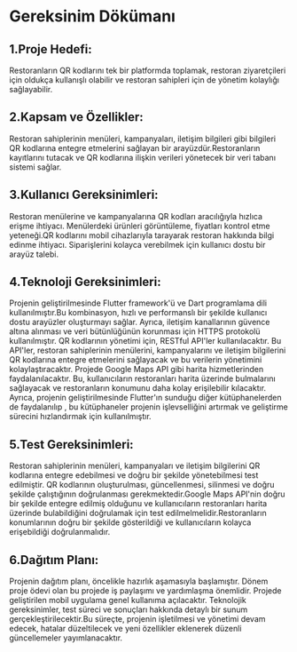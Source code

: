 # Gereksinim Dökümanı 

## 1.Proje Hedefi:
Restoranların QR kodlarını tek bir platformda toplamak, restoran ziyaretçileri için oldukça kullanışlı olabilir ve restoran sahipleri için de yönetim kolaylığı sağlayabilir.

## 2.Kapsam ve Özellikler:
Restoran sahiplerinin menüleri, kampanyaları, iletişim bilgileri gibi bilgileri QR kodlarına entegre etmelerini sağlayan bir arayüzdür.Restoranların kayıtlarını tutacak ve QR kodlarına ilişkin verileri yönetecek bir veri tabanı sistemi sağlar.

## 3.Kullanıcı Gereksinimleri:
Restoran menülerine ve kampanyalarına QR kodları aracılığıyla hızlıca erişme ihtiyacı. Menülerdeki ürünleri görüntüleme, fiyatları kontrol etme yeteneği.QR kodlarını mobil cihazlarıyla tarayarak restoran hakkında bilgi edinme ihtiyacı. Siparişlerini kolayca verebilmek için kullanıcı dostu bir arayüz talebi.

## 4.Teknoloji Gereksinimleri:
Projenin geliştirilmesinde Flutter framework'ü ve Dart programlama dili kullanılmıştır.Bu kombinasyon, hızlı ve performanslı bir şekilde kullanıcı dostu arayüzler oluşturmayı sağlar. Ayrıca, iletişim kanallarının güvence altına alınması ve veri bütünlüğünün korunması için HTTPS protokolü kullanılmıştır.
QR kodlarının yönetimi için, RESTful API'ler kullanılacaktır. Bu API'ler, restoran sahiplerinin menülerini, kampanyalarını ve iletişim bilgilerini QR kodlarına entegre etmelerini sağlayacak ve bu verilerin yönetimini kolaylaştıracaktır.
Projede Google Maps API gibi harita hizmetlerinden faydalanılacaktır. Bu, kullanıcıların restoranları harita üzerinde bulmalarını sağlayacak ve restoranların konumunu daha kolay erişilebilir kılacaktır. 
Ayrıca, projenin geliştirilmesinde Flutter'ın sunduğu diğer kütüphanelerden de faydalanılıp , bu kütüphaneler projenin işlevselliğini artırmak ve geliştirme sürecini hızlandırmak için kullanılmıştır.

## 5.Test Gereksinimleri: 
Restoran sahiplerinin menüleri, kampanyaları ve iletişim bilgilerini QR kodlarına entegre edebilmesi ve doğru bir şekilde yönetebilmesi test edilmiştir. QR kodlarının oluşturulması, güncellenmesi, silinmesi ve doğru şekilde çalıştığının doğrulanması gerekmektedir.Google Maps API'nin doğru bir şekilde entegre edilmiş olduğunu ve kullanıcıların restoranları harita üzerinde bulabildiğini doğrulamak için test edilmelmelidir.Restoranların konumlarının doğru bir şekilde gösterildiği ve kullanıcıların kolayca erişebildiği doğrulanmalıdır.

## 6.Dağıtım Planı:
Projenin dağıtım planı, öncelikle hazırlık aşamasıyla başlamıştır. Dönem proje ödevi olan bu projede iş paylaşımı ve yardımlaşma önemlidir. Projede geliştirilen mobil uygulama genel kullanıma açılacaktır. Teknolojik gereksinimler, test süreci ve sonuçları hakkında detaylı bir sunum gerçekleştirilecektir.Bu süreçte, projenin işletilmesi ve yönetimi devam edecek, hatalar düzeltilecek ve yeni özellikler eklenerek düzenli güncellemeler yayımlanacaktır.
